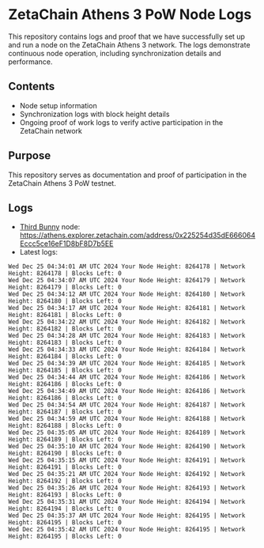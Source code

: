 # ZetaChain Athens 3 PoW Node Logs
This repository contains logs and proof that we have successfully set up and run a node on the ZetaChain Athens 3 network. The logs demonstrate continuous node operation, including synchronization details and performance.

## Contents
- Node setup information
- Synchronization logs with block height details
- Ongoing proof of work logs to verify active participation in the ZetaChain network

## Purpose
This repository serves as documentation and proof of participation in the ZetaChain Athens 3 PoW testnet.

## Logs

- [Third Bunny](https://thirdbunny.xyz/) node: https://athens.explorer.zetachain.com/address/0x225254d35dE666064Eccc5ce16eF1D8bF8D7b5EE
- Latest logs:
```
Wed Dec 25 04:34:01 AM UTC 2024 Your Node Height: 8264178 | Network Height: 8264178 | Blocks Left: 0
Wed Dec 25 04:34:07 AM UTC 2024 Your Node Height: 8264179 | Network Height: 8264179 | Blocks Left: 0
Wed Dec 25 04:34:12 AM UTC 2024 Your Node Height: 8264180 | Network Height: 8264180 | Blocks Left: 0
Wed Dec 25 04:34:17 AM UTC 2024 Your Node Height: 8264181 | Network Height: 8264181 | Blocks Left: 0
Wed Dec 25 04:34:22 AM UTC 2024 Your Node Height: 8264182 | Network Height: 8264182 | Blocks Left: 0
Wed Dec 25 04:34:28 AM UTC 2024 Your Node Height: 8264183 | Network Height: 8264183 | Blocks Left: 0
Wed Dec 25 04:34:33 AM UTC 2024 Your Node Height: 8264184 | Network Height: 8264184 | Blocks Left: 0
Wed Dec 25 04:34:39 AM UTC 2024 Your Node Height: 8264185 | Network Height: 8264185 | Blocks Left: 0
Wed Dec 25 04:34:44 AM UTC 2024 Your Node Height: 8264186 | Network Height: 8264186 | Blocks Left: 0
Wed Dec 25 04:34:49 AM UTC 2024 Your Node Height: 8264186 | Network Height: 8264186 | Blocks Left: 0
Wed Dec 25 04:34:54 AM UTC 2024 Your Node Height: 8264187 | Network Height: 8264187 | Blocks Left: 0
Wed Dec 25 04:34:59 AM UTC 2024 Your Node Height: 8264188 | Network Height: 8264188 | Blocks Left: 0
Wed Dec 25 04:35:05 AM UTC 2024 Your Node Height: 8264189 | Network Height: 8264189 | Blocks Left: 0
Wed Dec 25 04:35:10 AM UTC 2024 Your Node Height: 8264190 | Network Height: 8264190 | Blocks Left: 0
Wed Dec 25 04:35:15 AM UTC 2024 Your Node Height: 8264191 | Network Height: 8264191 | Blocks Left: 0
Wed Dec 25 04:35:21 AM UTC 2024 Your Node Height: 8264192 | Network Height: 8264192 | Blocks Left: 0
Wed Dec 25 04:35:26 AM UTC 2024 Your Node Height: 8264193 | Network Height: 8264193 | Blocks Left: 0
Wed Dec 25 04:35:31 AM UTC 2024 Your Node Height: 8264194 | Network Height: 8264194 | Blocks Left: 0
Wed Dec 25 04:35:37 AM UTC 2024 Your Node Height: 8264195 | Network Height: 8264195 | Blocks Left: 0
Wed Dec 25 04:35:42 AM UTC 2024 Your Node Height: 8264195 | Network Height: 8264195 | Blocks Left: 0
```
